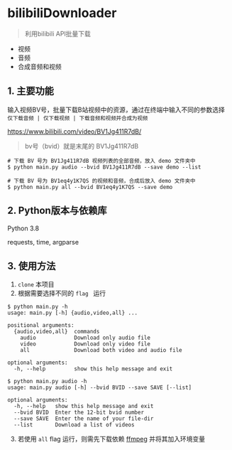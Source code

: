 # bilibiliDownloader
> 利用bilibili API批量下载
- 视频
- 音频
- 合成音频和视频


## 1. 主要功能

输入视频BV号，批量下载B站视频中的资源，通过在终端中输入不同的参数选择 `仅下载音频 | 仅下载视频 | 下载音频和视频并合成为视频`


https://www.bilibili.com/video/BV1Jg411R7dB/

> bv号（bvid）就是末尾的 BV1Jg411R7dB

```shell
# 下载 BV 号为 BV1Jg411R7dB 视频列表的全部音频，放入 demo 文件夹中
$ python main.py audio --bvid BV1Jg411R7dB --save demo --list
```


```shell
# 下载 BV 号为 BV1eq4y1K7QS 的视频和音频，合成后放入 demo 文件夹中
$ python main.py all --bvid BV1eq4y1K7QS --save demo
```




## 2. Python版本与依赖库

Python 3.8

requests, time, argparse

## 3. 使用方法

1. `clone` 本项目
2. 根据需要选择不同的 `flag ` 运行

```shell
$ python main.py -h                                  
usage: main.py [-h] {audio,video,all} ...

positional arguments:
  {audio,video,all}  commands
    audio            Download only audio file
    video            Download only video file
    all              Download both video and audio file

optional arguments:
  -h, --help         show this help message and exit
  
$ python main.py audio -h
usage: main.py audio [-h] --bvid BVID --save SAVE [--list]

optional arguments:
  -h, --help   show this help message and exit
  --bvid BVID  Enter the 12-bit bvid number
  --save SAVE  Enter the name of your file-dir
  --list       Download a list of videos
```

3. 若使用 `all` flag 运行，则需先下载依赖 [ffmpeg](https://www.ffmpeg.org/download.html) 并将其加入环境变量


